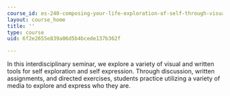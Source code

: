 ```yaml
---
course_id: es-240-composing-your-life-exploration-of-self-through-visual-arts-and-writing-spring-2006
layout: course_home
title: ''
type: course
uid: 6f2e2655e839a06d5b4bcede137b362f

---
```

In this interdisciplinary seminar, we explore a variety of visual and written tools for self exploration and self expression. Through discussion, written assignments, and directed exercises, students practice utilizing a variety of media to explore and express who they are.
